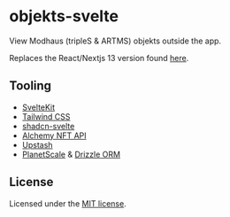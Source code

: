 # objekts-svelte

View Modhaus (tripleS & ARTMS) objekts outside the app.

Replaces the React/Nextjs 13 version found [here](https://github.com/teamreflex/objekts-react).

## Tooling

- [SvelteKit](https://kit.svelte.dev/)
- [Tailwind CSS](https://tailwindcss.com/)
- [shadcn-svelte](https://www.shadcn-svelte.com/)
- [Alchemy NFT API](https://www.alchemy.com/)
- [Upstash](https://www.upstash.com/)
- [PlanetScale](https://planetscale.com/) & [Drizzle ORM](https://orm.drizzle.team/)

## License

Licensed under the [MIT license](https://github.com/teamreflex/objekts-svelte/blob/main/LICENSE.md).
